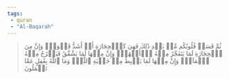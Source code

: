```yaml
---
tags: 
 - quran 
 - "Al-Baqarah"
---
```


> ثُمَّ قَسَتۡ قُلُوبُكُم مِّنۢ بَعۡدِ ذَٰلِكَ فَهِيَ كَٱلۡحِجَارَةِ أَوۡ أَشَدُّ قَسۡوَةٗۚ وَإِنَّ مِنَ ٱلۡحِجَارَةِ لَمَا يَتَفَجَّرُ مِنۡهُ ٱلۡأَنۡهَٰرُۚ وَإِنَّ مِنۡهَا لَمَا يَشَّقَّقُ فَيَخۡرُجُ مِنۡهُ ٱلۡمَآءُۚ وَإِنَّ مِنۡهَا لَمَا يَهۡبِطُ مِنۡ خَشۡيَةِ ٱللَّهِۗ وَمَا ٱللَّهُ بِغَٰفِلٍ عَمَّا تَعۡمَلُونَ
